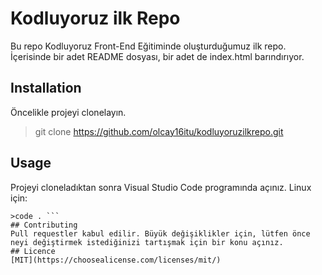 # Kodluyoruz ilk Repo
Bu repo Kodluyoruz Front-End Eğitiminde oluşturduğumuz ilk repo. İçerisinde bir adet README dosyası, bir adet de index.html barındırıyor.

## Installation
Öncelikle projeyi clonelayın. 
> git clone https://github.com/olcay16itu/kodluyoruzilkrepo.git
## Usage
Projeyi cloneladıktan sonra Visual Studio Code programında açınız.
Linux için:
``` >cd kodluyoruzilkrepo  
>code . ```
## Contributing
Pull requestler kabul edilir. Büyük değişiklikler için, lütfen önce neyi değiştirmek istediğinizi tartışmak için bir konu açınız.
## Licence
[MIT](https://choosealicense.com/licenses/mit/)